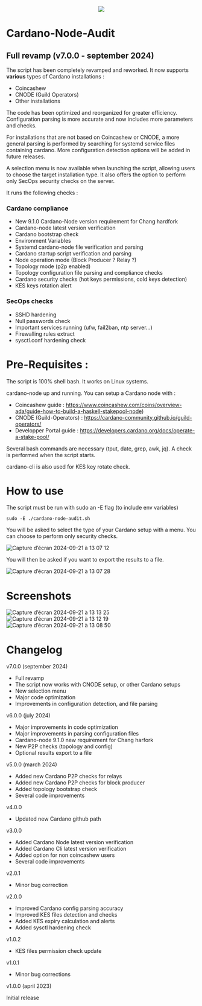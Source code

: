 <p align="center" dir="auto">
  <a href="https://github.com/Kirael12/Cardano-Node-Audit/releases">
    <img src="https://img.shields.io/github/v/release/Kirael12/Cardano-Node-Audit?style=for-the-badge" style="max-width: 100%;">
  </a>
</p>

# Cardano-Node-Audit

## Full revamp (v7.0.0 - september 2024)

The script has been completely revamped and reworked. It now supports **various** types of Cardano installations :

- Coincashew
- CNODE (Guild Operators)
- Other installations

The code has been optimized and reorganized for greater efficiency. Configuration parsing is more accurate and now includes more parameters and checks.

For installations that are not based on Coincashew or CNODE, a more general parsing is performed by searching for systemd service files containing cardano. More configuration detection options will be added in future releases.

A selection menu is now available when launching the script, allowing users to choose the target installation type. It also offers the option to perform only SecOps security checks on the server.

It runs the following checks :

### Cardano compliance

- New 9.1.0 Cardano-Node version requirement for Chang hardfork
- Cardano-node latest version verification
- Cardano bootstrap check
- Environment Variables
- Systemd cardano-node file verification and parsing
- Cardano startup script verification and parsing
- Node operation mode (Block Producer ? Relay ?)
- Topology mode (p2p enabled)
- Topology configuration file parsing and compliance checks
- Cardano security checks (hot keys permissions, cold keys detection)
- KES keys rotation alert

### SecOps checks

- SSHD hardening
- Null passwords check
- Important services running (ufw, fail2ban, ntp server...)
- Firewalling rules extract
- sysctl.conf hardening check

# Pre-Requisites :

The script is 100% shell bash. It works on Linux systems.

cardano-node up and running. You can setup a Cardano node with :
- Coincashew guide : https://www.coincashew.com/coins/overview-ada/guide-how-to-build-a-haskell-stakepool-node)
- CNODE (Guild-Operators) : https://cardano-community.github.io/guild-operators/
- Developper Portal guide : https://developers.cardano.org/docs/operate-a-stake-pool/

Several bash commands are necessary (tput, date, grep, awk, jq). A check is performed when the script starts.

cardano-cli is also used for KES key rotate check.

# How to use

The script must be run with sudo an -E flag (to include env variables)

```shell
sudo -E ./cardano-node-audit.sh
```

You will be asked to select the type of your Cardano setup with a menu. You can choose to perform only security checks.

![Capture d’écran 2024-09-21 à 13 07 12](https://github.com/user-attachments/assets/5a904976-d88c-4104-bd55-3456691a0249)

You will then be asked if you want to export the results to a file.

![Capture d’écran 2024-09-21 à 13 07 28](https://github.com/user-attachments/assets/fb22ef2b-0e25-4a4e-98f7-a1f5b3986ab0)

# Screenshots

![Capture d’écran 2024-09-21 à 13 13 25](https://github.com/user-attachments/assets/7eaee8bd-c1c4-4003-9a02-53fb72996f97)
![Capture d’écran 2024-09-21 à 13 12 19](https://github.com/user-attachments/assets/b8953db7-101a-4e64-99ef-0c0283b027ea)
![Capture d’écran 2024-09-21 à 13 08 50](https://github.com/user-attachments/assets/455b5c39-bd98-4955-8475-a0e05facc090)

# Changelog

v7.0.0 (september 2024)

- Full revamp
- The script now works with CNODE setup, or other Cardano setups
- New selection menu
- Major code optimization
- Improvements in configuration detection, and file parsing

v6.0.0 (july 2024)

- Major improvements in code optimization
- Major improvements in parsing configuration files
- Cardano-node 9.1.0 new requirement for Chang harfork
- New P2P checks (topology and config)
- Optional results export to a file

v5.0.0 (march 2024)

- Added new Cardano P2P checks for relays
- Added new Cardano P2P checks for block producer
- Added topology bootstrap check
- Several code improvements

v4.0.0

- Updated new Cardano github path

v3.0.0

- Added Cardano Node latest version verification
- Added Cardano Cli latest version verification
- Added option for non coincashew users
- Several code improvements

v2.0.1

- Minor bug correction

v2.0.0

- Improved Cardano config parsing accuracy
- Improved KES files detection and checks
- Added KES expiry calculation and alerts
- Added sysctl hardening check

v1.0.2

- KES files permission check update

v1.0.1

- Minor bug corrections

v1.0.0 (april 2023)

Initial release
